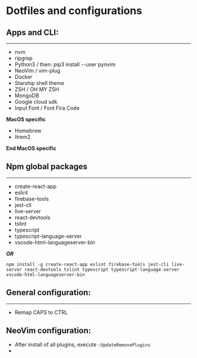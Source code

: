 # Dotfiles and configurations

## Apps and CLI:
---------------
* nvm
* ripgrep
* Python3 / then:  pip3 install --user pynvim
* NeoVim / vim-plug
* Docker
* Starship shell theme
* ZSH / OH MY ZSH
* MongoDB
* Google cloud sdk
* Input Font / Font Fira Code

**MacOS specific**

* Homebrew
* Itrem2

**End MacOS specific**

## Npm global packages
----------------------

* create-react-app
* eslint
* firebase-tools
* jest-cli
* live-server
* react-devtools
* tslint
* typescript
* typescript-language-server
* vscode-html-languageserver-bin

***OR***

`npm install -g create-react-app eslint firebase-tools jest-cli live-server
react-devtools tslint typescript typescript-language-server
vscode-html-languageserver-bin`

## General configuration:
------------------------
* Remap CAPS to CTRL


## NeoVim configuration:
* After install of all plugins, execute `:UpdateRemovePlugins`
*
